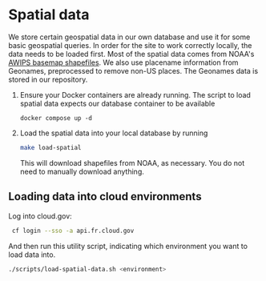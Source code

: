 # Spatial data

We store certain geospatial data in our own database and use it for some basic
geospatial queries. In order for the site to work correctly locally, the data
needs to be loaded first. Most of the spatial data comes from NOAA's
[AWIPS basemap shapefiles](https://www.weather.gov/gis/AWIPSShapefiles). We also
use placename information from Geonames, preprocessed to remove non-US places.
The Geonames data is stored in our repository.

1. Ensure your Docker containers are already running. The script to load spatial
   data expects our database container to be available

   ```
   docker compose up -d
   ```

2. Load the spatial data into your local database by running
   ```sh
   make load-spatial
   ```
   This will download shapefiles from NOAA, as necessary. You do not need to
   manually download anything.

## Loading data into cloud environments

Log into cloud.gov:

```sh
 cf login --sso -a api.fr.cloud.gov
```

And then run this utility script, indicating which environment you want to load
data into.

```sh
./scripts/load-spatial-data.sh <environment>
```
